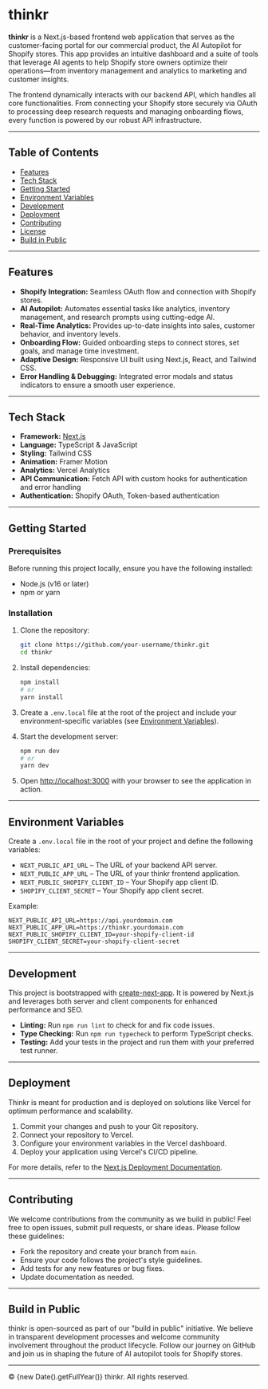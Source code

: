# thinkr

**thinkr** is a Next.js-based frontend web application that serves as the customer-facing portal for our commercial product, the AI Autopilot for Shopify stores. This app provides an intuitive dashboard and a suite of tools that leverage AI agents to help Shopify store owners optimize their operations—from inventory management and analytics to marketing and customer insights.

The frontend dynamically interacts with our backend API, which handles all core functionalities. From connecting your Shopify store securely via OAuth to processing deep research requests and managing onboarding flows, every function is powered by our robust API infrastructure.

---

## Table of Contents

- [Features](#features)
- [Tech Stack](#tech-stack)
- [Getting Started](#getting-started)
- [Environment Variables](#environment-variables)
- [Development](#development)
- [Deployment](#deployment)
- [Contributing](#contributing)
- [License](#license)
- [Build in Public](#build-in-public)

---

## Features

- **Shopify Integration:** Seamless OAuth flow and connection with Shopify stores.
- **AI Autopilot:** Automates essential tasks like analytics, inventory management, and research prompts using cutting-edge AI.
- **Real-Time Analytics:** Provides up-to-date insights into sales, customer behavior, and inventory levels.
- **Onboarding Flow:** Guided onboarding steps to connect stores, set goals, and manage time investment.
- **Adaptive Design:** Responsive UI built using Next.js, React, and Tailwind CSS.
- **Error Handling & Debugging:** Integrated error modals and status indicators to ensure a smooth user experience.

---

## Tech Stack

- **Framework:** [Next.js](https://nextjs.org)
- **Language:** TypeScript & JavaScript
- **Styling:** Tailwind CSS
- **Animation:** Framer Motion
- **Analytics:** Vercel Analytics
- **API Communication:** Fetch API with custom hooks for authentication and error handling
- **Authentication:** Shopify OAuth, Token-based authentication

---

## Getting Started

### Prerequisites

Before running this project locally, ensure you have the following installed:

- Node.js (v16 or later)
- npm or yarn

### Installation

1. Clone the repository:

   ```bash
   git clone https://github.com/your-username/thinkr.git
   cd thinkr
   ```

2. Install dependencies:

   ```bash
   npm install
   # or
   yarn install
   ```

3. Create a `.env.local` file at the root of the project and include your environment-specific variables (see [Environment Variables](#environment-variables)).

4. Start the development server:

   ```bash
   npm run dev
   # or
   yarn dev
   ```

5. Open [http://localhost:3000](http://localhost:3000) with your browser to see the application in action.

---

## Environment Variables

Create a `.env.local` file in the root of your project and define the following variables:

- `NEXT_PUBLIC_API_URL` – The URL of your backend API server.
- `NEXT_PUBLIC_APP_URL` – The URL of your thinkr frontend application.
- `NEXT_PUBLIC_SHOPIFY_CLIENT_ID` – Your Shopify app client ID.
- `SHOPIFY_CLIENT_SECRET` – Your Shopify app client secret.

Example:

```env
NEXT_PUBLIC_API_URL=https://api.yourdomain.com
NEXT_PUBLIC_APP_URL=https://thinkr.yourdomain.com
NEXT_PUBLIC_SHOPIFY_CLIENT_ID=your-shopify-client-id
SHOPIFY_CLIENT_SECRET=your-shopify-client-secret
```

---

## Development

This project is bootstrapped with [create-next-app](https://nextjs.org/docs/api-reference/cli/create-next-app). It is powered by Next.js and leverages both server and client components for enhanced performance and SEO.

- **Linting:** Run `npm run lint` to check for and fix code issues.
- **Type Checking:** Run `npm run typecheck` to perform TypeScript checks.
- **Testing:** Add your tests in the project and run them with your preferred test runner.

---

## Deployment

Thinkr is meant for production and is deployed on solutions like Vercel for optimum performance and scalability.

1. Commit your changes and push to your Git repository.
2. Connect your repository to Vercel.
3. Configure your environment variables in the Vercel dashboard.
4. Deploy your application using Vercel's CI/CD pipeline.

For more details, refer to the [Next.js Deployment Documentation](https://nextjs.org/docs/app/building-your-application/deploying).

---

## Contributing

We welcome contributions from the community as we build in public! Feel free to open issues, submit pull requests, or share ideas. Please follow these guidelines:

- Fork the repository and create your branch from `main`.
- Ensure your code follows the project's style guidelines.
- Add tests for any new features or bug fixes.
- Update documentation as needed.

---

## Build in Public

thinkr is open-sourced as part of our "build in public" initiative. We believe in transparent development processes and welcome community involvement throughout the product lifecycle. Follow our journey on GitHub and join us in shaping the future of AI autopilot tools for Shopify stores.

---

© {new Date().getFullYear()} thinkr. All rights reserved.
